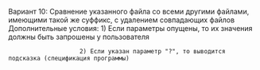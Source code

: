 Вариант 10: Сравнение указанного файла со всеми другими файлами, имеющими такой же суффикс, с удалением совпадающих файлов
Дополнительные условия: 1) Если параметры опущены, то их значения должны быть запрошены у пользователя
                        
                        2) Если указан параметр "?", то выводится подсказка (спецификация программы)
